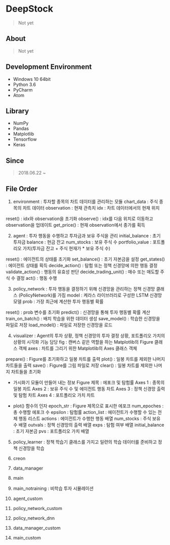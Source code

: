 # DeepStock
> Not yet

## About
> Not yet

## Development Environment
- Windows 10 64bit
- Python 3.6
- PyCharm
- Atom

## Library
- NumPy
- Pandas
- Matplotlib
- Tensorflow
- Keras

## Since
> 2018.06.22 ~

## File Order
1. environment : 투자할 종목의 차트 데이터를 관리하는 모듈
  chart_data : 주식 종목의 차트 데이터
  observation : 현재 관측치
  idx : 차트 데이터에서의 현재 위치
  
  reset() : idx와 observation을 초기화
  observe() : idx를 다음 위치로 이동하고 observation을 업데이트
  get_price() : 현재 observation에서 종가를 획득
  
2. agent : 투자 행동을 수행하고 투자금과 보유 주식을 관리
  initial_balance : 초기 투자금
  balance : 현금 잔고
  num_stocks : 보유 주식 수
  portfolio_value : 포트폴리오 가치(투자금 잔고 + 주식 현재가 * 보유 주식 수)
  
  reset() : 에이전트의 상태를 초기화
  set_balance() : 초기 자본금을 설정
  get_states() : 에이전트 상태를 획득
  decide_action() : 탐험 또는 정책 신경망에 의한 행동 결정
  validate_action() : 행동의 유효성 판단
  decide_trading_unit() : 매수 또는 매도할 주식 수 결정
  act() : 행동 수행

3. policy_network : 투자 행동을 결정하기 위해 신경망을 관리하는 정책 신경망 클래스 (PolicyNetwork)를 가짐
  model : 케라스 라이브러리로 구성한 LSTM 신경망 모델
  prob : 가장 최근에 계산한 투자 행동별 확률

  reset() : prob 변수를 초기화
  predict() : 신경망을 통해 투자 행동별 확률 계산
  train_on_batch() : 배치 학습을 위한 데이터 생성
  save_model() : 학습한 신경망을 파일로 저장
  load_model() : 파일로 저장한 신경망을 로드

4. visualizer : Agent의 투자 상황, 정책 신경망의 투자 결정 상황, 포트폴리오 가치의 상황의 시각화 기능 담당
  fig : 캔버스 같은 역할을 하는 Matplotlib의 Figure 클래스 객체
  axes : 차트를 그리기 위한 Matplotlib의 Axes 클래스 객체

  prepare() : Figure를 초기화하고 일봉 차트를 출력
  plot() : 일봉 차트를 제외한 나머지 차트들을 출력
  save() : Figure를 그림 파일로 저장
  clear() : 일봉 차트를 제외한 나머지 차트들을 초기화

  - 가시화기 모듈이 만들어 내는 정보
  Figure 제목 : 에포크 및 탐험률
  Axes 1 : 종목의 일봉 차트
  Axes 2 : 보유 주식 수 및 에이전트 행동 차트
  Axes 3 : 정책 신경망 출력 및 탐험 차트
  Axes 4 : 포트폴리오 가치 차트

  - plot() 함수의 인자
  epoch_str : Figure 제목으로 표시한 에포크
  num_epoches : 총 수행할 에포크 수
  epsilon : 탐험률
  action_list : 에이전트가 수행할 수 있는 전체 행동 리스트
  actions : 에이전트가 수행한 행동 배열
  num_stocks : 주식 보유 수 배열
  outvals : 정책 신경망의 출력 배열
  exps : 탐험 여부 배열
  initial_balance : 초기 자본금
  pvs : 포트폴리오 가치 배열

5. policy_learner : 정책 학습기 클래스를 가지고 일련의 학습 데이터를 준비하고 정책 신경망을 학습

6. creon

7. data_manager

8. main

9. main_notraining : 비학습 투자 시뮬레이션

10. agent_custom

11. policy_network_custom

12. policy_network_dnn

13. data_manager_custom

14. main_custom
